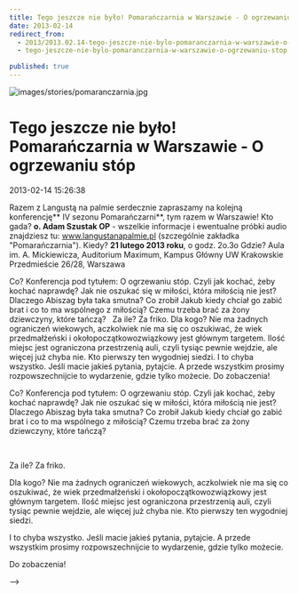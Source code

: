 ```yaml
---
title: Tego jeszcze nie było! Pomarańczarnia w Warszawie - O ogrzewaniu stóp
date: 2013-02-14
redirect_from: 
  - 2013/2013.02.14-tego-jeszcze-nie-bylo-pomaranczarnia-w-warszawie-o-ogrzewaniu-stop
  - tego-jeszcze-nie-bylo-pomaranczarnia-w-warszawie-o-ogrzewaniu-stop

published: true
---
```



![images/stories/pomaranczarnia.jpg](images/stories/pomaranczarnia.jpg)

# Tego jeszcze nie było! Pomarańczarnia w Warszawie - O ogrzewaniu stóp

<time>2013-02-14 15:26:38</time>



Razem z Langustą na palmie serdecznie zapraszamy na kolejną konferencję** IV sezonu Pomarańczarni**, tym razem w Warszawie!
Kto gada?
 **o. Adam Szustak OP** - wszelkie informacje i ewentualne próbki audio znajdziesz tu: www.langustanapalmie.pl (szczególnie zakładka "Pomarańczarnia").
Kiedy?
 **21 lutego 2013 roku**, o godz. 2o.3o
Gdzie?
 Aula im. A. Mickiewicza, Auditorium Maximum, Kampus Główny UW
 Krakowskie Przedmieście 26/28, Warszawa

<!--{{intro-break}}-->

Co?
 Konferencja pod tytułem: O ogrzewaniu stóp. Czyli jak kochać, żeby kochać naprawdę? Jak nie oszukać się w miłości, która miłością nie jest? Dlaczego Abiszag była taka smutna? Co zrobił Jakub kiedy chciał go zabić brat i co to ma wspólnego z miłością? Czemu trzeba brać za żony dziewczyny, które tańczą?
&nbsp;
Za ile?
 Za friko.
Dla kogo?
 Nie ma żadnych ograniczeń wiekowych, aczkolwiek nie ma się co oszukiwać, że wiek przedmałżeński i okołopoczątkowozwiązkowy jest głównym targetem. Ilość miejsc jest ograniczona przestrzenią auli, czyli tysiąc pewnie wejdzie, ale więcej już chyba nie. Kto pierwszy ten wygodniej siedzi.
I to chyba wszystko. Jeśli macie jakieś pytania, pytajcie. A przede wszystkim prosimy rozpowszechnijcie to wydarzenie, gdzie tylko możecie.
Do zobaczenia!


<!--CONTENT FROM OLD SERVER (jos before 2013): 

Razem z Langustą na palmie serdecznie zapraszamy na kolejną konferencję** IV sezonu Pomarańczarni**, tym razem w Warszawie!


Kto gada?
 **o. Adam Szustak OP** - wszelkie informacje i ewentualne próbki audio znajdziesz tu: www.langustanapalmie.pl (szczególnie zakładka "Pomarańczarnia").


Kiedy?
 **21 lutego 2013 roku**, o godz. 2o.3o


Gdzie?
 Aula im. A. Mickiewicza, Auditorium Maximum, Kampus Główny UW
 Krakowskie Przedmieście 26/28, Warszawa


<!--{{intro-break}}-->


Co?
 Konferencja pod tytułem: O ogrzewaniu stóp. Czyli jak kochać, żeby kochać naprawdę? Jak nie oszukać się w miłości, która miłością nie jest? Dlaczego Abiszag była taka smutna? Co zrobił Jakub kiedy chciał go zabić brat i co to ma wspólnego z miłością? Czemu trzeba brać za żony dziewczyny, które tańczą?


&nbsp;


Za ile?
 Za friko.


Dla kogo?
 Nie ma żadnych ograniczeń wiekowych, aczkolwiek nie ma się co oszukiwać, że wiek przedmałżeński i okołopoczątkowozwiązkowy jest głównym targetem. Ilość miejsc jest ograniczona przestrzenią auli, czyli tysiąc pewnie wejdzie, ale więcej już chyba nie. Kto pierwszy ten wygodniej siedzi.


I to chyba wszystko. Jeśli macie jakieś pytania, pytajcie. A przede wszystkim prosimy rozpowszechnijcie to wydarzenie, gdzie tylko możecie.


Do zobaczenia!

-->

<!--{{json:{"created_date":"2013-02-14 15:26:38","publish_down":"0000-00-00 00:00:00","id":"1167"}}}-->